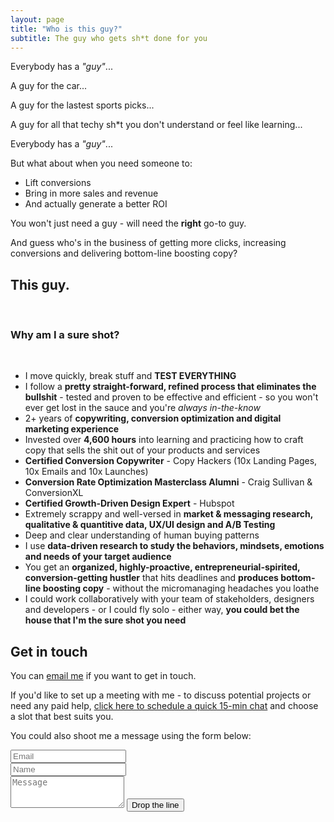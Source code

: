 ```yaml
---
layout: page
title: "Who is this guy?"
subtitle: The guy who gets sh*t done for you
---
```


Everybody has a *"guy"*...

A guy for the car... 

A guy for the lastest sports picks...

A guy for all that techy sh*t you don't understand or feel like learning... 

Everybody has a *"guy"*...

But what about when you need someone to: 

- Lift conversions 
- Bring in more sales and revenue 
- And actually generate a better ROI 

You won't just need a guy - will need the **right** go-to guy.

And guess who's in the business of getting more clicks, increasing conversions and delivering bottom-line boosting copy?

## This guy.

<br>

### Why am I a sure shot?

<br>

- I move quickly, break stuff and **TEST EVERYTHING**
- I follow a **pretty straight-forward, refined process that eliminates the bullshit** - tested and proven to be effective and efficient - so you won't ever get lost in the sauce and you're *always in-the-know*
- 2+ years of **copywriting, conversion optimization and digital marketing experience**
- Invested over **4,600 hours** into learning and practicing how to craft copy that sells the shit out of your products and services 
- **Certified Conversion Copywriter** - Copy Hackers (10x Landing Pages, 10x Emails and 10x Launches)
- **Conversion Rate Optimization Masterclass Alumni** - Craig Sullivan & ConversionXL
- **Certified Growth-Driven Design Expert** - Hubspot
- Extremely scrappy and well-versed in **market & messaging research, qualitative & quantitive data, UX/UI design and A/B Testing**
- Deep and clear understanding of human buying patterns 
- I use **data-driven research to study the behaviors, mindsets, emotions and needs of your target audience**
- You get an **organized, highly-proactive, entrepreneurial-spirited, conversion-getting hustler** that hits deadlines and **produces bottom-line boosting copy** - without the micromanaging headaches you loathe 
- I could work collaboratively with your team of stakeholders, designers and developers - or I could fly solo - either way, **you could bet the house that I'm the sure shot you need** 



## Get in touch


You can <a href="mailto:jakeforcopy@gmail.com?subject=What's up, Jake?">email me</a> if you want to get in touch.

If you'd like to set up a meeting with me - to discuss potential projects or need any paid help, <a href="https://calendly.com/getjake/quickchat">click here to schedule a quick 15-min chat</a> and choose a slot that best suits you. 

You could also shoot me a message using the form below:

<form action="https://formspree.io/jakeforcopy@gmail.com" method="POST" class="form" id="contact-form">
<div class="row">
  <div class="col-xs-6">
    <input type="email" name="_replyto" class="form-control input-lg" placeholder="Email" title="Email">
  </div>
  <div class="col-xs-6">
    <input type="text" name="name" class="form-control input-lg" placeholder="Name" title="Name">
  </div>
</div>
<input type="hidden" name="_subject" value="New submission from jakelarue.github.io">
<textarea type="text" name="content" class="form-control input-lg" placeholder="Message" title="Message" required="required" rows="3"></textarea>
<input type="text" name="_gotcha" style="display:none">
<input type="hidden" name="_next" value="./aboutme?message=Your message was sent successfully, thanks!">
<button type="submit" class="btn btn-lg btn-primary">Drop the line</button>


</form>

